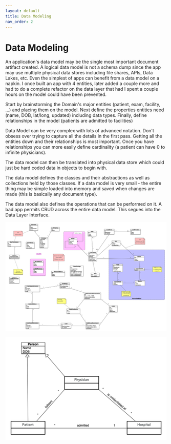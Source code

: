 ```yaml
---
layout: default
title: Data Modeling
nav_order: 2
---
```

# Data Modeling

An application's data model may be the single most important document artifact created. A logical data model is not a schema dump since the app may use multiple physical data stores including file shares, APIs, Data Lakes, etc.
Even the simplest of apps can benefit from a data model on a napkin. I once built an app with 4 entities, later added a couple more and had to do a complete refactor on the data layer that had I spent a couple hours on the model could have been prevented.

Start by brainstorming the Domain's major entities (patient, exam, facility, …) and placing them on the model.
Next define the properties entities need (name, DOB, lat/long, updated) including data types.
Finally, define relationships in the model (patients are admitted to facilities)

Data Model can be very complex with lots of advanced notation. Don't obsess over trying to capture all the details in the first pass. Getting all the entities down and their relationships is most important. Once you have relationships you can more easily define cardinality (a patient can have 0 to infinite physicians).

The data model can then be translated into physical data store which could just be hard coded data in objects to begin with.

The data model defines the classes and their abstractions as well as collections held by those classes.
If a data model is very small - the entire thing may be simple loaded into memory and saved when changes are made (this is basically any document type).

The data model also defines the operations that can be performed on it. A bad app permits CRUD across the entire data model. This segues into the Data Layer Interface.

![An image from Data Storage](/assets/images/data-model.png)

![An image from Data Storage](/assets/images/class-diagram.png)